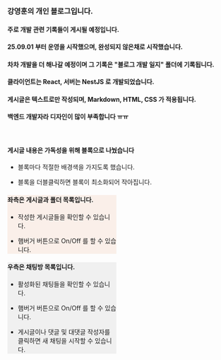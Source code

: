 <div class="block_grey">

### **강영훈의 개인 블로그입니다.**
  
#### 주로 개발 관련 기록들이 게시될 예정입니다.
  
#### 25.09.01 부터 운영을 시작했으며, 완성되지 않은채로 시작했습니다.
  
#### 차차 개발을 더 해나갈 예정이며 그 기록은 **"블로그 개발 일지"** 폴더에 기록됩니다.
  
#### 클라이언트는 React, 서버는 NestJS 로 개발되었습니다.
  
#### 게시글은 텍스트로만 작성되며, Markdown, HTML, CSS 가 적용됩니다.
  
#### 백엔드 개발자라 디자인이 많이 부족합니다 ㅠㅠ

<br />

#### **게시글 내용은 가독성을 위해 블록으로 나눴습니다**

- 블록마다 적절한 배경색을 가지도록 했습니다.

- 블록을 더블클릭하면 블록이 최소화되어 작아집니다.

</div>

<div class="flex flex-row" style="justify-content: space-between;">

<div class="block_pink" style="background-color: #faefe9; width: calc(50% - 5px);">

#### **좌측은 게시글과 폴더 목록입니다.**

- 작성한 게시글들을 확인할 수 있습니다.

- 햄버거 버튼으로 On/Off 를 할 수 있습니다.

</div>

<div class="block_grey" style="background-color: #f0f0f0; width: calc(50% - 5px);">

#### **우측은 채팅방 목록입니다.**

- 활성화된 채팅들을 확인할 수 있습니다.

- 햄버거 버튼으로 On/Off 를 할 수 있습니다.

- 게시글이나 댓글 및 대댓글 작성자를 클릭하면 새 채팅을 시작할 수 있습니다.

</div>

</div>